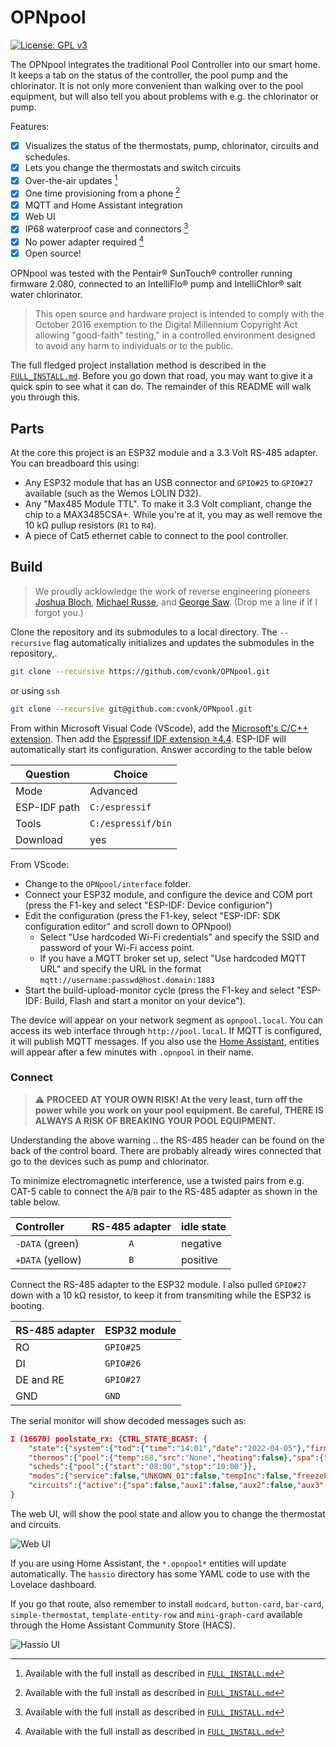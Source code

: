 # OPNpool

[![License: GPL v3](https://img.shields.io/badge/License-GPLv3-blue.svg)](https://www.gnu.org/licenses/gpl-3.0)

The OPNpool integrates the traditional Pool Controller into our smart home. It keeps a tab on the status of the controller, the pool pump and the chlorinator. It is not only more convenient than walking over to the pool equipment, but will also tell you about problems with e.g. the chlorinator or pump. 

Features:

  - [x] Visualizes the status of the thermostats, pump, chlorinator, circuits and schedules.
  - [x] Lets you change the thermostats and switch circuits
  - [x] Over-the-air updates [^1]
  - [x] One time provisioning from a phone [^1]
  - [x] MQTT and Home Assistant integration
  - [x] Web UI
  - [x] IP68 waterproof case and connectors [^1]
  - [x] No power adapter required [^1]
  - [x] Open source!

[^1]: Available with the full install as described in [`FULL_INSTALL.md`](FULL_INSTALL.md)

OPNpool was tested with the Pentair&reg; SunTouch&reg; controller running firmware 2.080, connected to an IntelliFlo&reg; pump and IntelliChlor&reg; salt water chlorinator.

> This open source and hardware project is intended to comply with the October 2016 exemption to the Digital Millennium Copyright Act allowing "good-faith" testing," in a controlled environment designed to avoid any harm to individuals or to the public.

The full fledged project installation method is described in the [`FULL_INSTALL.md`](FULL_INSTALL.md). Before you go down that road, you may want to give it a quick spin to see what it can do. The remainder of this README will walk you through this.

## Parts

At the core this project is an ESP32 module and a 3.3 Volt RS-485 adapter. You can breadboard this using:

* Any ESP32 module that has an USB connector and `GPIO#25` to `GPIO#27` available (such as the Wemos LOLIN D32).
* Any "Max485 Module TTL". To make it 3.3 Volt compliant, change the chip to a MAX3485CSA+. While you're at it, you may as well remove the 10 kΩ pullup resistors (`R1` to `R4`).
* A piece of Cat5 ethernet cable to connect to the pool controller.

## Build

> We proudly acklowledge the work of reverse engineering pioneers [Joshua Bloch](https://docs.google.com/document/d/1M0KMfXfvbszKeqzu6MUF_7yM6KDHk8cZ5nrH1_OUcAc/edit), [Michael Russe](http://cocoontech.com/forums/files/file/173-pab014sharezip/), and [George Saw](http://cocoontech.com/forums/topic/27864-download-pitzip/). (Drop me a line if if I forgot you.)

Clone the repository and its submodules to a local directory. The `--recursive` flag automatically initializes and updates the submodules in the repository,.

```bash
git clone --recursive https://github.com/cvonk/OPNpool.git
```

or using `ssh`
```bash
git clone --recursive git@github.com:cvonk/OPNpool.git
```

From within Microsoft Visual Code (VScode), add the [Microsoft's C/C++ extension](https://marketplace.visualstudio.com/items?itemName=ms-vscode.cpptools). Then add the [Espressif IDF extension &ge;4.4](https://marketplace.visualstudio.com/items?itemName=espressif.esp-idf-extension). ESP-IDF will automatically start its configuration. Answer according to the table below

| Question     | Choice             |
|--------------| ------------------ |
| Mode         | Advanced           |
| ESP-IDF path | `C:/espressif`     |
| Tools        | `C:/espressif/bin` |
| Download     | yes                |

From VScode:

  * Change to the `OPNpool/interface` folder.
  * Connect your ESP32 module, and configure the device and COM port (press the F1-key and select "ESP-IDF: Device configurion")
  * Edit the configuration (press the F1-key, select "ESP-IDF: SDK configuration editor" and scroll down to OPNpool)
      * Select "Use hardcoded Wi-Fi credentials" and specify the SSID and password of your Wi-Fi access point.
      * If you have a MQTT broker set up, select "Use hardcoded MQTT URL" and specify the URL in the format `mqtt://username:passwd@host.domain:1883`
  * Start the build-upload-monitor cycle (press the F1-key and select "ESP-IDF: Build, Flash and start a monitor on your device").

The device will appear on your network segment as `opnpool.local`.  You can access its web interface through `http://pool.local`. If MQTT is configured, it will publish MQTT messages. If you also use the [Home Assistant](https://www.home-assistant.io/), entities will appear after a few minutes with  `.opnpool` in their name.

### Connect

> :warning: **PROCEED AT YOUR OWN RISK! At the very least, turn off the power while you work on your pool equipment. Be careful, THERE IS ALWAYS A RISK OF BREAKING YOUR POOL EQUIPMENT.**

Understanding the above warning .. the RS-485 header can be found on the back of the control board. There are probably already wires connected that go to the devices such as pump and chlorinator.

To minimize electromagnetic interference, use a twisted pairs from e.g. CAT-5 cable to connect the `A`/`B` pair to the RS-485 adapter as shown in the table below.

| Controller       | RS-485 adapter | idle state |         
|:-----------------|:--------------:|:-----------|
| `-DATA` (green)  |  `A`           | negative   |
| `+DATA` (yellow) |  `B`           | positive   |

Connect the RS-485 adapter to the ESP32 module.  I also pulled `GPIO#27` down with a 10 k&ohm; resistor, to keep it from transmiting while the ESP32 is booting.

| RS-485 adapter | ESP32 module |
|:---------------|:-------------|
| RO             | `GPIO#25`    |
| DI             | `GPIO#26`    |
| DE and RE      | `GPIO#27`    |
| GND            | `GND`        |

The serial monitor will show decoded messages such as:

```json
I (16670) poolstate_rx: {CTRL_STATE_BCAST: {
    "state":{"system":{"tod":{"time":"14:01","date":"2022-04-05"},"firmware":"v0.000"},"temps":{"air":69,"solar":80},
    "thermos":{"pool":{"temp":68,"src":"None","heating":false},"spa":{"temp":69,"src":"None","heating":false}},
    "scheds":{"pool":{"start":"08:00","stop":"10:00"}},
    "modes":{"service":false,"UNKOWN_01":false,"tempInc":false,"freezeProt":false,"timeout":false},
    "circuits":{"active":{"spa":false,"aux1":false,"aux2":false,"aux3":false,"ft1":false,"pool":true,"ft2":false,"ft3":false,"ft4":false},"delay":{"spa":false,"aux1":false,"aux2":false,"aux3":false,"ft1":false,"pool":false,"ft2":false,"ft3":false,"ft4":false}}}}
}
```

The web UI, will show the pool state and allow you to change the thermostat and circuits.

![Web UI](media/opnpool-web-ui-pool-therm-sml.png)

If you are using Home Assistant, the `*.opnpool*` entities will update automatically. The `hassio` directory has some YAML code to use with the Lovelace dashboard.

If you go that route, also remember to install `modcard`, `button-card`, `bar-card`, `simple-thermostat`, `template-entity-row` and `mini-graph-card` available through the Home Assistant Community Store (HACS).

![Hassio UI](media/opnpool-readme-hassio-lovelace.png)

